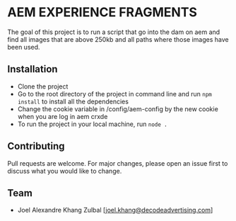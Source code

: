 # AEM EXPERIENCE FRAGMENTS

The goal of this project is to run a script that go into the dam on aem and find all images that are above 250kb and all paths where those images have been used.

## Installation

- Clone the project 
- Go to the root directory of the project in command line and run `npm install` to install all the dependencies
- Change the cookie variable in /config/aem-config by the new cookie when you are log in aem crxde
- To run the project in your local machine, run `node .`

## Contributing
Pull requests are welcome. For major changes, please open an issue first to discuss what you would like to change.

## Team 

- Joel Alexandre Khang Zulbal  [joel.khang@decodeadvertising.com]

